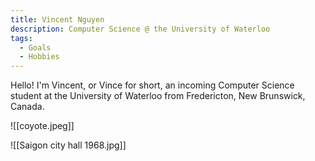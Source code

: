 ```yaml
---
title: Vincent Nguyen
description: Computer Science @ the University of Waterloo
tags:
  - Goals
  - Hobbies
---
```


Hello! I'm Vincent, or Vince for short, an incoming Computer Science student at the University of Waterloo from Fredericton, New Brunswick, Canada.

![[coyote.jpeg]]

![[Saigon city hall 1968.jpg]]